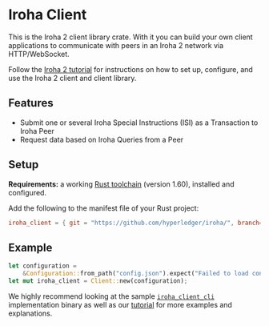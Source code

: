 # Iroha Client

This is the Iroha 2 client library crate. With it you can build your own client applications to communicate with peers in an Iroha 2 network via HTTP/WebSocket.

Follow the [Iroha 2 tutorial](https://hyperledger.github.io/iroha-2-docs/guide/rust.html) for instructions on how to set up, configure, and use the Iroha 2 client and client library.

## Features

* Submit one or several Iroha Special Instructions (ISI) as a Transaction to Iroha Peer
* Request data based on Iroha Queries from a Peer

## Setup

**Requirements:** a working [Rust toolchain](https://www.rust-lang.org/learn/get-started) (version 1.60), installed and configured.

Add the following to the manifest file of your Rust project:

```toml
iroha_client = { git = "https://github.com/hyperledger/iroha/", branch="iroha2-dev" }
```

## Example

```rust
let configuration =
    &Configuration::from_path("config.json").expect("Failed to load configuration.");
let mut iroha_client = Client::new(configuration);
```

We highly recommend looking at the sample [`iroha_client_cli`](../client_cli) implementation binary as well as our [tutorial](https://hyperledger.github.io/iroha-2-docs/guide/rust.html) for more examples and explanations.
